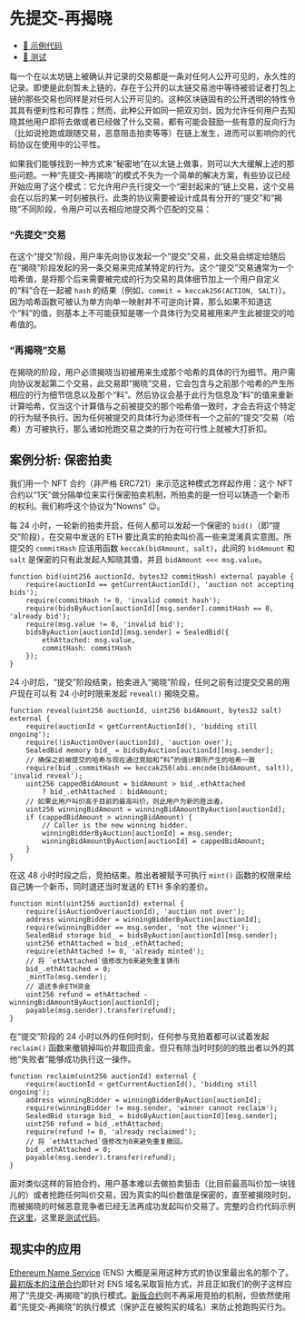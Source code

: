 # 先提交-再揭晓

- [📜 示例代码](./SealedAuctionMint.sol)
- [🐞 测试](../../test/SealedAuctionMint.t.sol)

每一个在以太坊链上被确认并记录的交易都是一条对任何人公开可见的，永久性的记录。即使是此刻暂未上链的，存在于公开的以太链交易池中等待被验证者打包上链的那些交易也同样是对任何人公开可见的。这种区块链固有的公开透明的特性令其具有便利性和可靠性；然而，此种公开如同一把双刃剑，因为允许任何用户去知晓其他用户即将去做或者已经做了什么交易，都有可能会鼓励一些有意的反向行为（比如说抢跑或跟随交易，恶意阻击拍卖等等）在链上发生，进而可以影响你的代码协议在使用中的公平性。

如果我们能够找到一种方式来“秘密地”在以太链上做事，则可以大大缓解上述的那些问题。一种“先提交-再揭晓”的模式不失为一个简单的解决方案，有些协议已经开始应用了这个模式：它允许用户先行提交一个“密封起来的”链上交易，这个交易会在以后的某一时刻被执行。此类的协议需要被设计成具有分开的“提交”和“揭晓”不同阶段，令用户可以去相应地提交两个匹配的交易：

### “先提交”交易

在这个“提交”阶段，用户率先向协议发起一个“提交”交易，此交易会绑定给随后在“揭晓”阶段发起的另一条交易来完成某特定的行为。这个“提交”交易通常为一个哈希值，是将那个后来需要被完成的行为交易的具体细节加上一个用户自定义的“料”合在一起被 `hash` 的结果（例如，`commit = keccak256(ACTION, SALT)`）。因为哈希函数可被认为单方向单一映射并不可逆向计算，那么如果不知道这个“料”的值，则基本上不可能获知是哪一个具体行为交易被用来产生此被提交的哈希值的。


### “再揭晓”交易

在揭晓的阶段，用户必须揭晓当初被用来生成那个哈希的具体的行为细节。用户需向协议发起第二个交易，此交易即“揭晓”交易，它会包含与之前那个哈希的产生所相应的行为细节信息以及那个“料”。然后协议会基于此行为信息及“料”的值来重新计算哈希，仅当这个计算值与之前被提交的那个哈希值一致时，才会去将这个特定的行为赋予执行。因为任何被提交的具体行为必须伴有一个之前的“提交”交易（哈希）方可被执行，那么诸如抢跑交易之类的行为在可行性上就被大打折扣。

## 案例分析: 保密拍卖
我们用一个 NFT 合约（非严格 ERC721）来示范这种模式怎样起作用：这个 NFT 合约以“1天”做分隔单位来实行保密拍卖机制，所拍卖的是一份可以铸造一个新币的权利。我们称呼这个协议为"Nowns" 😉。

每 24 小时，一轮新的拍卖开启，任何人都可以发起一个保密的 `bid()`（即“提交”阶段），在交易中发送的 ETH 要比真实的拍卖叫价高一些来混淆真实意图。所提交的 `commitHash` 应该用函数 `keccak(bidAmount, salt)`，此间的 `bidAmount` 和 `salt` 是保密的只有此发起人知晓其值，并且 `bidAmount <<< msg.value`。

```solidity
function bid(uint256 auctionId, bytes32 commitHash) external payable {
    require(auctionId == getCurrentAuctionId(), 'auction not accepting bids');
    require(commitHash != 0, 'invalid commit hash');
    require(bidsByAuction[auctionId][msg.sender].commitHash == 0, 'already bid');
    require(msg.value != 0, 'invalid bid');
    bidsByAuction[auctionId][msg.sender] = SealedBid({
        ethAttached: msg.value,
        commitHash: commitHash
    });
}
```

24 小时后，“提交”阶段结束，拍卖进入“揭晓”阶段，任何之前有过提交交易的用户现在可以有 24 小时时限来发起 `reveal()` 揭晓交易。

```solidity
function reveal(uint256 auctionId, uint256 bidAmount, bytes32 salt) external {
    require(auctionId < getCurrentAuctionId(), 'bidding still ongoing');
    require(!isAuctionOver(auctionId), 'auction over');
    SealedBid memory bid_ = bidsByAuction[auctionId][msg.sender];
    // 确保之前被提交的哈希与现在通过竞拍和“料”的值计算所产生的哈希一致
    require(bid_.commitHash == keccak256(abi.encode(bidAmount, salt)), 'invalid reveal');
    uint256 cappedBidAmount = bidAmount > bid_.ethAttached
        ? bid_.ethAttached : bidAmount;
    // 如果此用户叫价高于目前的最高叫价，则此用户为新的胜出者。
    uint256 winningBidAmount = winningBidAmountByAuction[auctionId];
    if (cappedBidAmount > winningBidAmount) {
        // Caller is the new winning bidder.
        winningBidderByAuction[auctionId] = msg.sender;
        winningBidAmountByAuction[auctionId] = cappedBidAmount;
    }
}
```

在这 48 小时时段之后，竞拍结束。胜出者被赋予可执行 `mint()` 函数的权限来给自己铸一个新币，同时退还当时发送的 ETH 多余的差价。

```solidity
function mint(uint256 auctionId) external {
    require(isAuctionOver(auctionId), 'auction not over');
    address winningBidder = winningBidderByAuction[auctionId];
    require(winningBidder == msg.sender, 'not the winner');
    SealedBid storage bid_ = bidsByAuction[auctionId][msg.sender];
    uint256 ethAttached = bid_.ethAttached;
    require(ethAttached != 0, 'already minted');
    // 将 `ethAttached`值修改为0来避免重复铸币
    bid_.ethAttached = 0;
    _mintTo(msg.sender);
    // 退还多余ETH资金
    uint256 refund = ethAttached - winningBidAmountByAuction[auctionId];
    payable(msg.sender).transfer(refund);
}
```

在“提交”阶段的 24 小时以外的任何时刻，任何参与竞拍着都可以试着发起 `reclaim()` 函数来撤销掉叫价并取回资金，但只有除当时时刻的的胜出者以外的其他“失败者”能够成功执行这一操作。

```solidity
function reclaim(uint256 auctionId) external {
    require(auctionId < getCurrentAuctionId(), 'bidding still ongoing');
    address winningBidder = winningBidderByAuction[auctionId];
    require(winningBidder != msg.sender, 'winner cannot reclaim');
    SealedBid storage bid_ = bidsByAuction[auctionId][msg.sender];
    uint256 refund = bid_.ethAttached;
    require(refund != 0, 'already reclaimed');
    // 将 `ethAttached`值修改为0来避免重复撤回。
    bid_.ethAttached = 0;
    payable(msg.sender).transfer(refund);
}
```

面对类似这样的盲拍合约，用户基本难以去做拍卖狙击（比目前最高叫价加一块钱儿的）或者抢跑任何叫价交易，因为真实的叫价数值是保密的，直至被揭晓时刻，而被揭晓的时候恶意竞争者已经无法再成功发起叫价交易了。完整的合约代码示例[在这里](./SealedAuctionMint.sol)，这里是[测试代码](../../test/SealedAuctionMint.t.sol)。

## 现实中的应用
[Ethereum Name Service](https://ens.domains/) (ENS) 大概是采用这种方式的协议里最出名的那个了。[最初版本的注册合约](https://etherscan.io/address/0x6090a6e47849629b7245dfa1ca21d94cd15878ef#code)即针对 ENS 域名采取盲拍方式，并且正如我们的例子这样应用了“先提交-再揭晓”的执行模式。[新版合约](https://docs.ens.domains/contract-api-reference/.eth-permanent-registrar/controller)则不再采用竞拍的机制，但依然使用着“先提交-再揭晓”的执行模式（保护正在被购买的域名）来防止抢跑购买行为。

